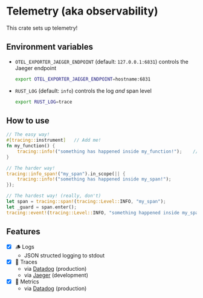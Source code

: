 # Telemetry (aka observability)

This crate sets up telemetry!

## Environment variables

- `OTEL_EXPORTER_JAEGER_ENDPOINT` (default: `127.0.0.1:6831`) controls the Jaeger endpoint

  ```sh
  export OTEL_EXPORTER_JAEGER_ENDPOINT=hostname:6831
  ```

- `RUST_LOG` (default: `info`) controls the log _and_ span level

  ```sh
  export RUST_LOG=trace
  ```

## How to use

```rust
// The easy way!
#[tracing::instrument]   // Add me!
fn my_function() {
    tracing::info!("something has happened inside my_function!");    // Use me!
}

// The harder way!
tracing::info_span!("my_span").in_scope(|| {
    tracing::info!("something has happened inside my_span!");
});

// The hardest way! (really, don't)
let span = tracing::span!(tracing::Level::INFO, "my_span");
let _guard = span.enter();
tracing::event!(tracing::Level::INFO, "something happened inside my_span");
```

## Features

- [x] 🪵 Logs
  - JSON structed logging to stdout
- [x] 📏 Traces
  - via [Datadog](https://crates.io/crates/opentelemetry-datadog) (production)
  - via [Jaeger](https://crates.io/crates/opentelemetry-jaeger) (development)
- [x] 🔢 Metrics
  - via [Datadog](https://crates.io/crates/opentelemetry-datadog) (production)
